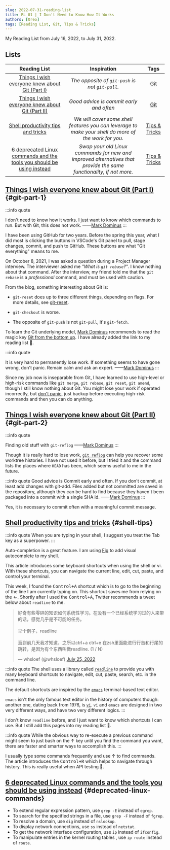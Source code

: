 ```yaml
---
slug: 2022-07-31-reading-list
title: RL 01 | I Don't Need to Know How It Works
authors: [Oreo]
tags: [Reading List, Git, Tips & Tricks]
---
```


My Reading List from July 16, 2022, to July 31, 2022.

## Lists

|                                            Reading List                                             |                                                    Inspiration                                                     |                  Tags                   |
|:---------------------------------------------------------------------------------------------------:|:------------------------------------------------------------------------------------------------------------------:|:---------------------------------------:|
|                    [Things I wish everyone knew about Git (Part I)](#git-part-1)                    |                                  _The opposite of `git-push` is not `git-pull`._                                   |          [Git](/blog/tags/git)          |
|                   [Things I wish everyone knew about Git (Part II)](#git-part-2)                    |                                      _Good advice is commit early and often_                                       |          [Git](/blog/tags/git)          |
|                          [Shell productivity tips and tricks](#shell-tips)                          |        _We will cover some shell features you can leverage to make your shell do more of the work for you._        | [Tips & Tricks](/blog/tags/tips-tricks) |
| [6 deprecated Linux commands and the tools you should be using instead](#deprecated-linux-commands) | _Swap your old Linux commands for new and improved alternatives that provide the same functionality, if not more._ | [Tips & Tricks](/blog/tags/tips-tricks) |

<!--truncate-->

## [Things I wish everyone knew about Git (Part I)](https://blog.plover.com/prog/git/tips.html) {#git-part-1}

:::info quote

I don't need to know how it works. I just want to know which commands to run. But with Git, this does not work.
——[Mark Dominus](https://blog.plover.com/meta/about-me.html)
:::

I have been using GitHub for two years. Before the spring this year, what I did most is clicking the buttons in VSCode's Git panel to pull, stage changes, commit, and push to GitHub. These buttons are what "Git everything" means to me.

On October 8, 2021, I was asked a question during a Project Manager interview. The interviewer asked me _"What is `git rebase`?"_. I know nothing about that command. After the interview, my friend told me that the `git rebase` is a _professional_ command, and must be used with caution.

From the blog, something interesting about Git is:

-  `git-reset` does up to three different things, depending on flags. For more details, see [git-reset](https://blog.plover.com/prog/git-reset.html).

-  `git-checkout` is worse.

-  The opposite of `git-push` is not `git-pull`, it's `git-fetch`.

To learn the Git underlying model, [Mark Dominus](https://blog.plover.com/meta/about-me.html) recommends to read the magic key [Git from the bottom up](https://jwiegley.github.io/git-from-the-bottom-up/). I have already added the link to my reading list 👀.

:::info quote

It is very hard to permanently lose work. If something seems to have gone wrong, don't panic. Remain calm and ask an expert.
——[Mark Dominus](https://blog.plover.com/meta/about-me.html)
:::

Since my job now is inseparable from Git, I have learned to use high-level or high-risk commands like `git merge`, `git rebase`, `git reset`, `git amend`, though I still know nothing about Git. You might lose your work if operated incorrectly, but [don't panic](https://blog.plover.com/prog/two-things-about-git.html), just backup before executing high-risk commands and then you can do anything.

## [Things I wish everyone knew about Git (Part II)](https://blog.plover.com/prog/git/tips-2.html) {#git-part-2}

:::info quote

Finding old stuff with `git-reflog`
——[Mark Dominus](https://blog.plover.com/meta/about-me.html)
:::

Though it is really hard to lose work, [`git reflog`](https://git-scm.com/docs/git-reflog) can help you recover some worktree histories. I have not used it before, but I tried it and the command lists the places where `HEAD` has been, which seems useful to me in the future.

:::info quote
Good advice is Commit early and often. If you don't commit, at least add changes with git-add. Files added but not committed are saved in the repository, although they can be hard to find because they haven't been packaged into a commit with a single SHA id.
——[Mark Dominus](https://blog.plover.com/meta/about-me.html)
:::

Yes, it is necessary to commit often with a meaningful commit message.

## [Shell productivity tips and tricks](https://blog.balthazar-rouberol.com/shell-productivity-tips-and-tricks.html) {#shell-tips}

:::info quote
When you are typing in your shell, I suggest you treat the Tab key as a superpower.
:::

Auto-completion is a great feature. I am using  [Fig](https://fig.io) to add visual autocomplete to my shell.

This article introduces some keyboard shortcuts when using the shell or vi. With these shortcuts, you can navigate the current line, edit, cut, paste, and control your terminal.

This week, I found the <kbd>Control+A</kbd> shortcut which is to go to the beginning of the line I am currently typing on. This shortcut saves me from relying on the ←. Shortly after I used the <kbd>Control+A</kbd>, Twitter recommends a tweet below about `readline` to me.

<blockquote class="twitter-tweet"><p lang="zh" dir="ltr">好奇有些零碎的知识如何系统性学习。在没有一个已经系统学习过的人来带的话，感觉几乎是不可能的任务。<br/><br/>举个例子，readline<br/><br/>直到前几天我才知道，之所以ctrl+a ctrl+e 在zsh里面能进行行首和行尾的跳转，是因为有个东西叫做readline. (1 / N)</p>&mdash; whsloef (@whsloef) <a href="https://twitter.com/whsloef/status/1551586422498291712?ref_src=twsrc%5Etfw">July 25, 2022</a></blockquote>

:::info quote
The shell uses a library called [`readline`](https://tiswww.case.edu/php/chet/readline/rltop.html) to provide you with many keyboard shortcuts to navigate, edit, cut, paste, search, etc. in the command line.

The default shortcuts are inspired by the [`emacs`](https://www.gnu.org/software/emacs/) terminal-based text editor.

`emacs` isn't the only famous text editor in the history of computers though: another one, dating back from 1976, is [`vi`](https://en.wikipedia.org/wiki/Vi). `vi` and `emacs` are designed in two very different ways, and have two very different logics.
:::

I don't know `readline` before, and I just want to know which shortcuts I can use. But I still add this pages into my reading list 👀.

:::info quote
While the obvious way to re-execute a previous command might seem to just bash on the ↑ key until you find the command you want, there are faster and smarter ways to accomplish this.
:::

I usually type some commands frequently and use ↑ to find commands. The article introduces the <kbd>Control+R</kbd> which helps to navigate through history. This is really useful when API testing 🥳.

## [6 deprecated Linux commands and the tools you should be using instead](https://www.redhat.com/sysadmin/deprecated-linux-command-replacements) {#deprecated-linux-commands}

- To extend regular expression pattern, use `grep -E` instead of `egrep`.
- To search for the specified strings in a file, use `grep -F` instead of `fgrep`.
- To resolve a domain, use `dig` instead of `nslookup`.
- To display network connections, use `ss` instead of `netstat`.
- To get the network interface configuration, use `ip` instead of `ifconfig`.
- To manipulate entries in the kernel routing tables , use `ip route` instead of `route`.
